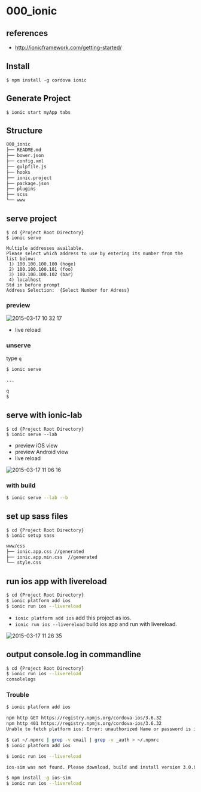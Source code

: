 # 000_ionic

## references

- http://ionicframework.com/getting-started/

## Install

```
$ npm install -g cordova ionic
```

## Generate Project

```
$ ionic start myApp tabs
```

## Structure

```bash
000_ionic
├── README.md
├── bower.json
├── config.xml
├── gulpfile.js
├── hooks
├── ionic.project
├── package.json
├── plugins
├── scss
└── www
```

## serve project

```
$ cd {Project Root Directory}
$ ionic serve

Multiple addresses available.
Please select which address to use by entering its number from the list below:
 1) 100.100.100.100 (hoge)
 2) 100.100.100.101 (foo)
 3) 100.100.100.102 (bar)
 4) localhost
Std in before prompt
Address Selection:  {Select Number for Adress}

```

### preview

![2015-03-17 10 32 17](https://cloud.githubusercontent.com/assets/1150412/6688294/a7c0f440-ccf5-11e4-91bd-4a2dce653f12.png)

- live reload

### unserve

type `q`

```bash
$ ionic serve

...

q
$
```

## serve with ionic-lab

```
$ cd {Project Root Directory}
$ ionic serve --lab
```

- preview iOS view
- preview Android view
- live reload

![2015-03-17 11 06 16](https://cloud.githubusercontent.com/assets/1150412/6688902/45c76918-ccfa-11e4-989d-3b70d2d9f828.png)


### with build

```bash
$ ionic serve --lab --b
```

## set up sass files

```
$ cd {Project Root Directory}
$ ionic setup sass
```

``` bash
www/css
├── ionic.app.css //generated
├── ionic.app.min.css  //generated
└── style.css
```

## run ios app with livereload

```bash
$ cd {Project Root Directory}
$ ionic platform add ios
$ ionic run ios --livereload
```

- `ionic platform add ios` add this project as ios.
- `ionic run ios --livereload` build ios app and run with livereload.

![2015-03-17 11 26 35](https://cloud.githubusercontent.com/assets/1150412/6689374/1389ff6c-ccfd-11e4-9155-6f61fdc39784.png)

## output console.log in commandline

```bash
$ cd {Project Root Directory}
$ ionic run ios --livereload
consolelogs
```

### Trouble

```bash
$ ionic platform add ios

npm http GET https://registry.npmjs.org/cordova-ios/3.6.32
npm http 401 https://registry.npmjs.org/cordova-ios/3.6.32
Unable to fetch platform ios: Error: unauthorized Name or password is incorrect.: cordova-ios/3.8.0

$ cat ~/.npmrc | grep -v email | grep -v _auth > ~/.npmrc
$ ionic platform add ios
```

```bash
$ ionic run ios --livereload

ios-sim was not found. Please download, build and install version 3.0.0 or greater from https://github.com/phonegap/ios-sim into your path. Or 'npm install -g ios-sim' using node.js: http://nodejs.org

$ npm install -g ios-sim
$ ionic run ios --livereload
```


